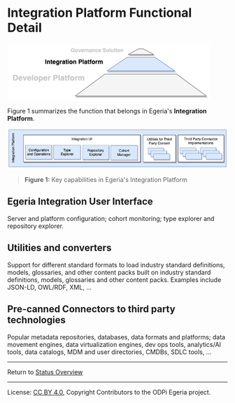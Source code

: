 <!-- SPDX-License-Identifier: CC-BY-4.0 -->
<!-- Copyright Contributors to the ODPi Egeria project 2020. -->

# Integration Platform Functional Detail

![log](integration-platform-logo.png)


Figure 1 summarizes the function that belongs in Egeria's
**Integration Platform**.

![Figure 1](integration-platform-functional-detail.png#pagewidth)
> **Figure 1:** Key capabilities in Egeria's Integration Platform

## Egeria Integration User Interface

Server and platform configuration; cohort monitoring; type explorer and repository explorer.


## Utilities and converters
Support for different standard formats to load industry standard definitions, models, glossaries,
and other content packs built on industry standard definitions, models,
glossaries and other content packs.  Examples include JSON-LD, OWL/RDF, XML, ...

## Pre-canned Connectors to third party technologies
Popular metadata repositories, databases, data formats and platforms;
data movement engines, data virtualization engines, dev ops tools,
analytics/AI tools, data catalogs, MDM and user directories, CMDBs, SDLC tools, ...


----
Return to [Status Overview](.)

----
License: [CC BY 4.0](https://creativecommons.org/licenses/by/4.0/),
Copyright Contributors to the ODPi Egeria project.